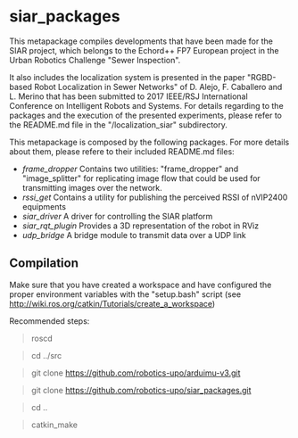 # siar_packages

This metapackage compiles developments that have been made for the SIAR project, which belongs to the Echord++ FP7 European project in the Urban Robotics Challenge "Sewer Inspection".

It also includes the localization system is presented in the paper "RGBD-based Robot Localization in Sewer Networks" of D. Alejo, F. Caballero and L. Merino that has been submitted to 2017 IEEE/RSJ International Conference on Intelligent Robots and Systems. For details regarding to the packages and the execution of the presented experiments, please refer to the README.md file in the "/localization_siar" subdirectory.

This metapackage is composed by the following packages. For more details about them, please refere to their included README.md files:

* *frame_dropper* Contains two utilities: "frame_dropper" and "image_splitter" for replicating image flow that could be used for transmitting images over the network.
* *rssi_get* Contains a utility for publishing the perceived RSSI of nVIP2400 equipments
* *siar_driver* A driver for controlling the SIAR platform
* *siar_rqt_plugin* Provides a 3D representation of the robot in RViz
* *udp_bridge* A bridge module to transmit data over a UDP link

## Compilation

Make sure that you have created a workspace and have configured the proper environment variables with the "setup.bash" script (see http://wiki.ros.org/catkin/Tutorials/create_a_workspace)

Recommended steps:

 > roscd 
 
 > cd ../src
  
 > git clone https://github.com/robotics-upo/arduimu-v3.git
 
 > git clone https://github.com/robotics-upo/siar_packages.git
 
 > cd ..
 
 > catkin_make
